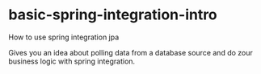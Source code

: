 # basic-spring-integration-intro
How to use spring integration jpa 

Gives you an idea about polling data from a database source and do zour business logic with spring integration.

